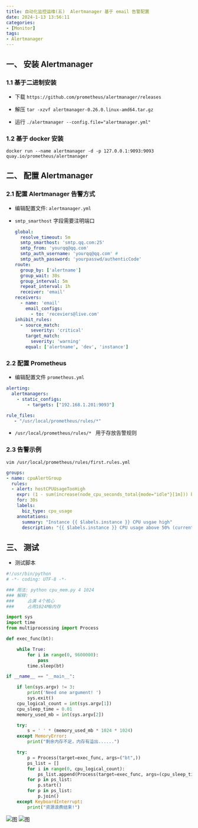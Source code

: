 ```yaml
---
title: 自动化监控运维(五)  Alertmanager 基于 email 告警配置
date: 2024-1-13 13:56:11
categories: 
- [Monitor]
tags: 
- Alertmanager
---
```


## 一、 安装 Alertmanager

### 1.1 基于二进制安装

- 下载
  ``` https://github.com/prometheus/alertmanager/releases ```

- 解压
  ``` tar -xzvf alertmanager-0.26.0.linux-amd64.tar.gz ```

- 运行
  ``` ./alertmanager --config.file="alertmanager.yml" ```

### 1.2 基于 docker 安装

``` docker run --name alertmanager -d -p 127.0.0.1:9093:9093 quay.io/prometheus/alertmanager ```


## 二、 配置 Alertmanager

### 2.1 配置 Alertmanager 告警方式

- 编辑配置文件: ```alertmanager.yml```
- ```smtp_smarthost``` 字段需要注明端口

	``` yml
	global: 
	  resolve_timeout: 5m
	  smtp_smarthost: 'smtp.qq.com:25'
	  smtp_from: 'yourqq@qq.com'
	  smtp_auth_username: 'yourqq@qq.com' #
	  smtp_auth_password: 'yourpasswd/authenticCode'
	route:
	  group_by: ['alertname']
	  group_wait: 30s
	  group_interval: 5m
	  repeat_interval: 1h
	  receiver: 'email'
	receivers:
	  - name: 'email'
	    email_configs:
	      - to: 'receviers@live.com'
	inhibit_rules:
	  - source_match:
	      severity: 'critical'
	    target_match:
	      severity: 'warning'
	    equal: ['alertname', 'dev', 'instance']
	```


### 2.2 配置 Prometheus

- 编辑配置文件 ```prometheus.yml```
``` yml
alerting:
  alertmanagers:
    - static_configs:
        - targets: ["192.168.1.201:9093"]

rule_files:
   - "/usr/local/prometheus/rules/*"
```

- ```/usr/local/prometheus/rules/* ``` 用于存放告警规则



### 2.3 告警示例

``` vim /usr/local/prometheus/rules/first.rules.yml ```

``` yml
groups:
- name: cpuAlertGroup
  rules:
  - alert: hostCPUUsageTooHigh
    expr: (1 - sum(increase(node_cpu_seconds_total{mode="idle"}[1m])) by (instance) / sum(increase(node_cpu_seconds_total[1m])) by (instance) ) * 100 > 50
    for: 30s
    labels:
      biz_type: cpu_usage
    annotations:
      summary: "Instance {{ $labels.instance }} CPU usgae high"
      description: "{{ $labels.instance }} CPU usage above 50% (current : {{ $value }})"
```


## 三、 测试

- 测试脚本


``` python
#!/usr/bin/python
# -*- coding: UTF-8 -*-

### 用法: python cpu_mem.py 4 1024
### 解释: 
###     占满 4个核心
###     占用1024MB内存

import sys
import time
from multiprocessing import Process

def exec_func(bt):

    while True: 
        for i in range(0, 9600000):
            pass
        time.sleep(bt)

if __name__ == "__main__":

    if len(sys.argv) != 3:
        print('Need one argument! ')
        sys.exit()
    cpu_logical_count = int(sys.argv[1])
    cpu_sleep_time = 0.01
    memory_used_mb = int(sys.argv[2])

    try:
        s = ' ' * (memory_used_mb * 1024 * 1024)
    except MemoryError:
        print("剩余内存不足，内存有溢出......")

    try:
        p = Process(target=exec_func, args=("bt",))
        ps_list = []
        for i in range(0, cpu_logical_count):
            ps_list.append(Process(target=exec_func, args=(cpu_sleep_time,)))
        for p in ps_list:
            p.start()
        for p in ps_list:
            p.join()
    except KeyboardInterrupt:
        print("资源浪费结束!")
```

![图](/images/071.Alertmanager.md.01.png)
![图](/images/071.Alertmanager.md.02.png)